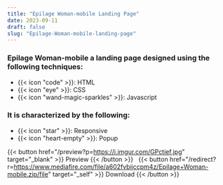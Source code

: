```yaml
---
title: "Epilage Woman-mobile Landing Page"
date: 2023-09-11
draft: false
slug: "Epilage-Woman-mobile-landing-page"
---
```

### __Epilage Woman-mobile__ a __landing page__ designed using the following techniques:
- {{< icon "code" >}}: HTML
- {{< icon "eye" >}}: CSS
- {{< icon "wand-magic-sparkles" >}}: Javascript  

### It is characterized by the following:
- {{< icon "star" >}}: Responsive
- {{< icon "heart-empty" >}}:  Popup

<!--adsense-->

{{< button href="/preview?p=https://i.imgur.com/GPctief.jpg" target="_blank" >}}
Preview
{{< /button >}} &nbsp; {{< button href="/redirect?r=https://www.mediafire.com/file/a602fvbijccpm4z/Epilage+Woman-mobile.zip/file" target="_self" >}}
Download
{{< /button >}}